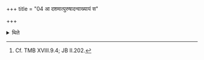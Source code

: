 +++
title = "04 आ दशमात्पुरुषादन्वाख्यायं स"

+++

<details><summary>थिते</summary>

4. He who narrates (=can narrate) in sequence upto the tenth fore-father (as a drinker of Soma) becomes (=can become) a drinker of Soma (here).[^1]  

[^1]: Cf. TMB XVIII.9.4; JB II.202. 
</details>
